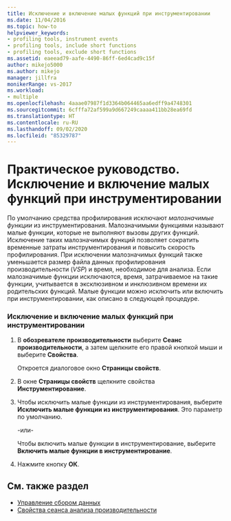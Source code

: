```yaml
---
title: Исключение и включение малых функций при инструментировании
ms.date: 11/04/2016
ms.topic: how-to
helpviewer_keywords:
- profiling tools, instrument events
- profiling tools, include short functions
- profiling tools, exclude short functions
ms.assetid: eaeead79-aafe-4490-86ff-6ed4cad9c15f
author: mikejo5000
ms.author: mikejo
manager: jillfra
monikerRange: vs-2017
ms.workload:
- multiple
ms.openlocfilehash: 4aaae07987f1d3364b064465aa6edff9a4748301
ms.sourcegitcommit: 6cfffa72af599a9d667249caaaa411bb28ea69fd
ms.translationtype: HT
ms.contentlocale: ru-RU
ms.lasthandoff: 09/02/2020
ms.locfileid: "85329787"
---
```

# <a name="how-to-exclude-or-include-short-functions-from-instrumentation"></a>Практическое руководство. Исключение и включение малых функций при инструментировании
По умолчанию средства профилирования исключают *малозначимые функции* из инструментирования. Малозначимыми функциями называют малые функции, которые не выполняют вызовы других функций. Исключение таких малозначимых функций позволяет сократить временные затраты инструментирования и повысить скорость профилирования. При исключении малозначимых функций также уменьшается размер файла данных профилирования производительности (*VSP*) и время, необходимое для анализа. Если малозначимые функции исключаются, время, затрачиваемое на такие функции, учитывается в эксклюзивном и инклюзивном времени их родительских функций. Малые функции можно исключить или включить при инструментировании, как описано в следующей процедуре.

### <a name="to-exclude-or-include-short-functions-from-instrumentation"></a>Исключение и включение малых функций при инструментировании

1. В **обозревателе производительности** выберите **Сеанс производительности**, а затем щелкните его правой кнопкой мыши и выберите **Свойства**.

     Откроется диалоговое окно **Страницы свойств**.

2. В окне **Страницы свойств** щелкните свойства **Инструментирование**.

3. Чтобы исключить малые функции из инструментирования, выберите **Исключить малые функции из инструментирования**. Это параметр по умолчанию.

     -или-

     Чтобы включить малые функции в инструментирование, выберите **Включить малые функции в инструментирование**.

4. Нажмите кнопку **ОК**.

## <a name="see-also"></a>См. также раздел
- [Управление сбором данных](../profiling/controlling-data-collection.md)
- [Свойства сеанса анализа производительности](../profiling/performance-session-properties.md)
